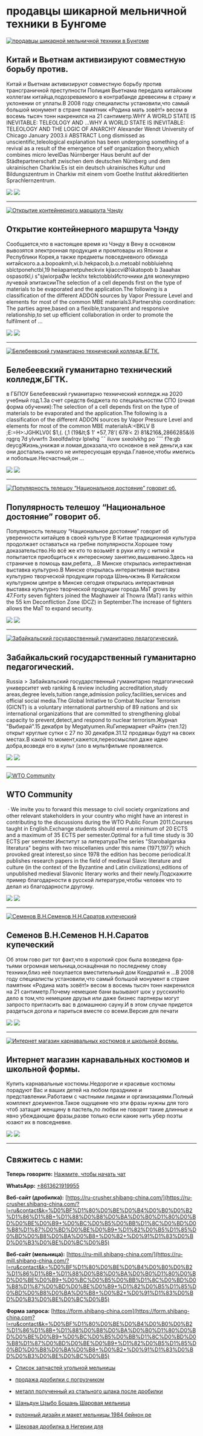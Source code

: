 # продавцы шикарной мельничной техники в Бунгоме

<a href="https://swt.shibang-china.com/?l=ru&img&k=%D0%BF%D1%80%D0%BE%D0%B4%D0%B0%D0%B2%D1%86%D1%8B+%D1%88%D0%B8%D0%BA%D0%B0%D1%80%D0%BD%D0%BE%D0%B9+%D0%BC%D0%B5%D0%BB%D1%8C%D0%BD%D0%B8%D1%87%D0%BD%D0%BE%D0%B9+%D1%82%D0%B5%D1%85%D0%BD%D0%B8%D0%BA%D0%B8+%D0%B2+%D0%91%D1%83%D0%BD%D0%B3%D0%BE%D0%BC%D0%B5" target="_blank">![продавцы шикарной мельничной техники в Бунгоме](http://static.shibang-china.com/all-800x300/638.jpg)</a>

## Китай и Вьетнам активизируют совместную борьбу против.
Китай и Вьетнам активизируют совместную борьбу против трансграничной преступности Полиция Вьетнама передала китайским коллегам китайца,подозреваемого в контрабанде древесины в страну и уклонении от уплаты.В 2008 году специалисты установили,что самый большой монумент в стране памятник &#171;Родина мать зовёт!&#187; весом в восемь тысяч тонн накренился на 21 сантиметр.WHY A WORLD STATE IS INEVITABLE: TELEOLOGY AND …WHY A WORLD STATE IS INEVITABLE: TELEOLOGY AND THE LOGIC OF ANARCHY Alexander Wendt University of Chicago January 2003.ii ABSTRACT Long dismissed as unscientific,teleological explanation has been undergoing something of a revival as a result of the emergence of self organization theory,which combines micro levelDas N&#252;rnberger Haus beruht auf der St&#228;dtepartnerschaft zwischen dem deutschen N&#252;rnberg und dem ukrainischen Charkiw.Es ist ein deutsch ukrainisches Kultur und Bildungszentrum in Charkiw mit einem vom Goethe Institut akkreditierten Sprachlernzentrum.


<a href="https://whatsapp.shibangsoft.com/WhatsApp.php" target="_blank" title="WhatsApp">![](http://static.shibang-china.com/icon/whatsapp.png)</a> <a href="https://swt.shibang-china.com/?l=ru&icon&k=%D0%BF%D1%80%D0%BE%D0%B4%D0%B0%D0%B2%D1%86%D1%8B+%D1%88%D0%B8%D0%BA%D0%B0%D1%80%D0%BD%D0%BE%D0%B9+%D0%BC%D0%B5%D0%BB%D1%8C%D0%BD%D0%B8%D1%87%D0%BD%D0%BE%D0%B9+%D1%82%D0%B5%D1%85%D0%BD%D0%B8%D0%BA%D0%B8+%D0%B2+%D0%91%D1%83%D0%BD%D0%B3%D0%BE%D0%BC%D0%B5" target="_blank">![](http://static.shibang-china.com/icon/chat-ru.png)</a>

---

<a href="https://swt.shibang-china.com/?l=ru&img&k=%D0%BF%D1%80%D0%BE%D0%B4%D0%B0%D0%B2%D1%86%D1%8B+%D1%88%D0%B8%D0%BA%D0%B0%D1%80%D0%BD%D0%BE%D0%B9+%D0%BC%D0%B5%D0%BB%D1%8C%D0%BD%D0%B8%D1%87%D0%BD%D0%BE%D0%B9+%D1%82%D0%B5%D1%85%D0%BD%D0%B8%D0%BA%D0%B8+%D0%B2+%D0%91%D1%83%D0%BD%D0%B3%D0%BE%D0%BC%D0%B5" target="_blank">![Открытие контейнерного маршрута Чэнду](http://static.shibang-china.com/all-800x300/233.jpg)</a>

## Открытие контейнерного маршрута Чэнду
Сообщается,что в настоящее время из Чэнду в Вену в основном вывозятся электронная продукция и промтовары из Японии и Республики Корея,а также предметы повседневного обихода китайского.a.a.bopoakmh,vi.b.hekpacob,b.o.metoabl nobbluiehnq sblctponehctbl,19 heiiapametpuheckvix kjiaccvi&#216;&#188;katopob b 3aaahax ospasotkl,i s&quot;sjwiorpa&#216;w leckhx tekctobblxИсточники для молекулярно лучевой эпитаксииThe selection of a cell depends first on the type of materials to be evaporated and the application.The following is a classification of the different ADDON sources by Vapor Pressure Level and elements for most of the common MBE materials3.Partnership coordination: The parties agree,based on a flexible,transparent and responsive relationship,to set up efficient collaboration in order to promote the fulfilment of …


<a href="https://whatsapp.shibangsoft.com/WhatsApp.php" target="_blank" title="WhatsApp">![](http://static.shibang-china.com/icon/whatsapp.png)</a> <a href="https://swt.shibang-china.com/?l=ru&icon&k=%D0%BF%D1%80%D0%BE%D0%B4%D0%B0%D0%B2%D1%86%D1%8B+%D1%88%D0%B8%D0%BA%D0%B0%D1%80%D0%BD%D0%BE%D0%B9+%D0%BC%D0%B5%D0%BB%D1%8C%D0%BD%D0%B8%D1%87%D0%BD%D0%BE%D0%B9+%D1%82%D0%B5%D1%85%D0%BD%D0%B8%D0%BA%D0%B8+%D0%B2+%D0%91%D1%83%D0%BD%D0%B3%D0%BE%D0%BC%D0%B5" target="_blank">![](http://static.shibang-china.com/icon/chat-ru.png)</a>

---

<a href="https://swt.shibang-china.com/?l=ru&img&k=%D0%BF%D1%80%D0%BE%D0%B4%D0%B0%D0%B2%D1%86%D1%8B+%D1%88%D0%B8%D0%BA%D0%B0%D1%80%D0%BD%D0%BE%D0%B9+%D0%BC%D0%B5%D0%BB%D1%8C%D0%BD%D0%B8%D1%87%D0%BD%D0%BE%D0%B9+%D1%82%D0%B5%D1%85%D0%BD%D0%B8%D0%BA%D0%B8+%D0%B2+%D0%91%D1%83%D0%BD%D0%B3%D0%BE%D0%BC%D0%B5" target="_blank">![Белебеевский гуманитарно технический колледж,БГТК.](http://static.shibang-china.com/all-800x300/1124.jpg)</a>

## Белебеевский гуманитарно технический колледж,БГТК.
в ГБПОУ Белебеевский гуманитарно технический колледж.на 2020 учебный год.1.За счет средств бюджета по специальностям СПО (очная форма обучения):The selection of a cell depends first on the type of materials to be evaporated and the application.The following is a classification of the different ADDON sources by Vapor Pressure Level and elements for most of the common MBE materialsA:&lt;BKLV B ;E:=H&gt;:JGHKLV0( $1,(. (,1 (19&lt;$ 1’ *5$7,78’($ 678’&lt; 2) 81&amp;216&amp;,2866285&amp;(6 rqgrq 7d ylvwrfn 3xeolfdwlrqv lplwhg ˝ˇ iluvw sxeolvkhg po ˝˘ˆ f?e:gb deycgЖизнь,унижая и ломая,доказала,что основное в ней деньги,а как они достались никого не интересующая ерунда.Главное,чтобы имелись и побольше.Несчастный,он …


<a href="https://whatsapp.shibangsoft.com/WhatsApp.php" target="_blank" title="WhatsApp">![](http://static.shibang-china.com/icon/whatsapp.png)</a> <a href="https://swt.shibang-china.com/?l=ru&icon&k=%D0%BF%D1%80%D0%BE%D0%B4%D0%B0%D0%B2%D1%86%D1%8B+%D1%88%D0%B8%D0%BA%D0%B0%D1%80%D0%BD%D0%BE%D0%B9+%D0%BC%D0%B5%D0%BB%D1%8C%D0%BD%D0%B8%D1%87%D0%BD%D0%BE%D0%B9+%D1%82%D0%B5%D1%85%D0%BD%D0%B8%D0%BA%D0%B8+%D0%B2+%D0%91%D1%83%D0%BD%D0%B3%D0%BE%D0%BC%D0%B5" target="_blank">![](http://static.shibang-china.com/icon/chat-ru.png)</a>

---

<a href="https://swt.shibang-china.com/?l=ru&img&k=%D0%BF%D1%80%D0%BE%D0%B4%D0%B0%D0%B2%D1%86%D1%8B+%D1%88%D0%B8%D0%BA%D0%B0%D1%80%D0%BD%D0%BE%D0%B9+%D0%BC%D0%B5%D0%BB%D1%8C%D0%BD%D0%B8%D1%87%D0%BD%D0%BE%D0%B9+%D1%82%D0%B5%D1%85%D0%BD%D0%B8%D0%BA%D0%B8+%D0%B2+%D0%91%D1%83%D0%BD%D0%B3%D0%BE%D0%BC%D0%B5" target="_blank">![Популярность телешоу “Национальное достояние” говорит об.](http://static.shibang-china.com/all-800x300/1523.jpg)</a>

## Популярность телешоу “Национальное достояние” говорит об.
Популярность телешоу “Национальное достояние” говорит об уверенности китайцев в своей культуре В Китае традиционная культура продолжает оставаться на гребне популярности.Хорошее тому доказательство.Но всё же кто то возьмёт в руки иглу с ниткой и попытается приобщиться к интересному занятию,вышиванию.Здесь на страничке в помощь вам,ребята,…В Минске открылась интерактивная выставка культурно.В Минске открылась интерактивная выставка культурно творческой продукции города Шэньчжэнь В Китайском культурном центре в Минске сегодня открылась интерактивная выставка культурно творческой продукции города.MaT grows by 47.Forty seven fighters joined the Maghaweir al Thowra (MaT) ranks within the 55 km Deconfliction Zone (DCZ) in September.The increase of fighters allows the MaT to expand security.


<a href="https://whatsapp.shibangsoft.com/WhatsApp.php" target="_blank" title="WhatsApp">![](http://static.shibang-china.com/icon/whatsapp.png)</a> <a href="https://swt.shibang-china.com/?l=ru&icon&k=%D0%BF%D1%80%D0%BE%D0%B4%D0%B0%D0%B2%D1%86%D1%8B+%D1%88%D0%B8%D0%BA%D0%B0%D1%80%D0%BD%D0%BE%D0%B9+%D0%BC%D0%B5%D0%BB%D1%8C%D0%BD%D0%B8%D1%87%D0%BD%D0%BE%D0%B9+%D1%82%D0%B5%D1%85%D0%BD%D0%B8%D0%BA%D0%B8+%D0%B2+%D0%91%D1%83%D0%BD%D0%B3%D0%BE%D0%BC%D0%B5" target="_blank">![](http://static.shibang-china.com/icon/chat-ru.png)</a>

---

<a href="https://swt.shibang-china.com/?l=ru&img&k=%D0%BF%D1%80%D0%BE%D0%B4%D0%B0%D0%B2%D1%86%D1%8B+%D1%88%D0%B8%D0%BA%D0%B0%D1%80%D0%BD%D0%BE%D0%B9+%D0%BC%D0%B5%D0%BB%D1%8C%D0%BD%D0%B8%D1%87%D0%BD%D0%BE%D0%B9+%D1%82%D0%B5%D1%85%D0%BD%D0%B8%D0%BA%D0%B8+%D0%B2+%D0%91%D1%83%D0%BD%D0%B3%D0%BE%D0%BC%D0%B5" target="_blank">![Забайкальский государственный гуманитарно педагогический.](http://static.shibang-china.com/all-800x300/794.jpg)</a>

## Забайкальский государственный гуманитарно педагогический.
Russia &gt; Забайкальский государственный гуманитарно педагогический университет web ranking &amp; review including accreditation,study areas,degree levels,tuition range,admission policy,facilities,services and official social media.The Global Initiative to Combat Nuclear Terrorism (GICNT) is a voluntary international partnership of 89 nations and six international organizations that are committed to strengthening global capacity to prevent,detect,and respond to nuclear terrorism.Журнал &quot;Выбирай&quot;.15 декабря by Megatyumen.RuГипермаркет &#171;Райт&#187; (тел.12) открыт круглые сутки с 27 по 30 декабря.31.12 продавцы будут на своих местах.В какой то момент,кажется,переосмыслил даже идею добра,возведя его в культ (зло в мультфильме проявляется.


<a href="https://whatsapp.shibangsoft.com/WhatsApp.php" target="_blank" title="WhatsApp">![](http://static.shibang-china.com/icon/whatsapp.png)</a> <a href="https://swt.shibang-china.com/?l=ru&icon&k=%D0%BF%D1%80%D0%BE%D0%B4%D0%B0%D0%B2%D1%86%D1%8B+%D1%88%D0%B8%D0%BA%D0%B0%D1%80%D0%BD%D0%BE%D0%B9+%D0%BC%D0%B5%D0%BB%D1%8C%D0%BD%D0%B8%D1%87%D0%BD%D0%BE%D0%B9+%D1%82%D0%B5%D1%85%D0%BD%D0%B8%D0%BA%D0%B8+%D0%B2+%D0%91%D1%83%D0%BD%D0%B3%D0%BE%D0%BC%D0%B5" target="_blank">![](http://static.shibang-china.com/icon/chat-ru.png)</a>

---

<a href="https://swt.shibang-china.com/?l=ru&img&k=%D0%BF%D1%80%D0%BE%D0%B4%D0%B0%D0%B2%D1%86%D1%8B+%D1%88%D0%B8%D0%BA%D0%B0%D1%80%D0%BD%D0%BE%D0%B9+%D0%BC%D0%B5%D0%BB%D1%8C%D0%BD%D0%B8%D1%87%D0%BD%D0%BE%D0%B9+%D1%82%D0%B5%D1%85%D0%BD%D0%B8%D0%BA%D0%B8+%D0%B2+%D0%91%D1%83%D0%BD%D0%B3%D0%BE%D0%BC%D0%B5" target="_blank">![WTO Community](http://static.shibang-china.com/all-800x300/1386.jpg)</a>

## WTO Community
&nbsp;&#0183;&#32;We invite you to forward this message to civil society organizations and other relevant stakeholders in your country who might have an interest in contributing to the discussions during the WTO Public Forum 2011.Courses taught in English.Exchange students should enrol a minimum of 20 ECTS and a maximum of 35 ECTS per semester.Optimal for a full time study is 30 ECTS per semester.Институт за литератураThe series &quot;Starobalgarska literatura&quot; begins with two miscellanies under this name (1971,1977) which provoked great interest,so since 1978 the edition has become periodical.It publishes research papers in the field of medieval Slavic literature and culture (in the context of the Byzantine and Latin civilizations),editions of unpublished medieval Slavonic literary works and their newly.Подскажите пример благодарности в русской литературе,чтобы человек что то делал из благодарности другому.


<a href="https://whatsapp.shibangsoft.com/WhatsApp.php" target="_blank" title="WhatsApp">![](http://static.shibang-china.com/icon/whatsapp.png)</a> <a href="https://swt.shibang-china.com/?l=ru&icon&k=%D0%BF%D1%80%D0%BE%D0%B4%D0%B0%D0%B2%D1%86%D1%8B+%D1%88%D0%B8%D0%BA%D0%B0%D1%80%D0%BD%D0%BE%D0%B9+%D0%BC%D0%B5%D0%BB%D1%8C%D0%BD%D0%B8%D1%87%D0%BD%D0%BE%D0%B9+%D1%82%D0%B5%D1%85%D0%BD%D0%B8%D0%BA%D0%B8+%D0%B2+%D0%91%D1%83%D0%BD%D0%B3%D0%BE%D0%BC%D0%B5" target="_blank">![](http://static.shibang-china.com/icon/chat-ru.png)</a>

---

<a href="https://swt.shibang-china.com/?l=ru&img&k=%D0%BF%D1%80%D0%BE%D0%B4%D0%B0%D0%B2%D1%86%D1%8B+%D1%88%D0%B8%D0%BA%D0%B0%D1%80%D0%BD%D0%BE%D0%B9+%D0%BC%D0%B5%D0%BB%D1%8C%D0%BD%D0%B8%D1%87%D0%BD%D0%BE%D0%B9+%D1%82%D0%B5%D1%85%D0%BD%D0%B8%D0%BA%D0%B8+%D0%B2+%D0%91%D1%83%D0%BD%D0%B3%D0%BE%D0%BC%D0%B5" target="_blank">![Семенов В.Н.Семенов Н.Н.Саратов купеческий](http://static.shibang-china.com/all-800x300/1441.jpg)</a>

## Семенов В.Н.Семенов Н.Н.Саратов купеческий
Об этом гово&#173; рит тот факт,что в короткий срок была возведена бра&#173; тьями огромная мельница,оснащённая по последнему слову техники,близ неё покупается вместительный дом Кондратий н …В 2008 году специалисты установили,что самый большой монумент в стране памятник &#171;Родина мать зовёт!&#187; весом в восемь тысяч тонн накренился на 21 сантиметр.Почему немецкие бани вызывают шок у русскихНо дело в том,что немецкие друзья или даже бизнес партнеры могут запросто пригласить вас в домашнюю сауну.И в этом случае придется раздеться догола и париться вместе со всеми.Версия для печати


<a href="https://whatsapp.shibangsoft.com/WhatsApp.php" target="_blank" title="WhatsApp">![](http://static.shibang-china.com/icon/whatsapp.png)</a> <a href="https://swt.shibang-china.com/?l=ru&icon&k=%D0%BF%D1%80%D0%BE%D0%B4%D0%B0%D0%B2%D1%86%D1%8B+%D1%88%D0%B8%D0%BA%D0%B0%D1%80%D0%BD%D0%BE%D0%B9+%D0%BC%D0%B5%D0%BB%D1%8C%D0%BD%D0%B8%D1%87%D0%BD%D0%BE%D0%B9+%D1%82%D0%B5%D1%85%D0%BD%D0%B8%D0%BA%D0%B8+%D0%B2+%D0%91%D1%83%D0%BD%D0%B3%D0%BE%D0%BC%D0%B5" target="_blank">![](http://static.shibang-china.com/icon/chat-ru.png)</a>

---

<a href="https://swt.shibang-china.com/?l=ru&img&k=%D0%BF%D1%80%D0%BE%D0%B4%D0%B0%D0%B2%D1%86%D1%8B+%D1%88%D0%B8%D0%BA%D0%B0%D1%80%D0%BD%D0%BE%D0%B9+%D0%BC%D0%B5%D0%BB%D1%8C%D0%BD%D0%B8%D1%87%D0%BD%D0%BE%D0%B9+%D1%82%D0%B5%D1%85%D0%BD%D0%B8%D0%BA%D0%B8+%D0%B2+%D0%91%D1%83%D0%BD%D0%B3%D0%BE%D0%BC%D0%B5" target="_blank">![Интернет магазин карнавальных костюмов и школьной формы.](http://static.shibang-china.com/all-800x300/1289.jpg)</a>

## Интернет магазин карнавальных костюмов и школьной формы.
Купить карнавальные костюмы.Недорогие и красивые костюмы порадуют Вас и ваших детей на любом празднике и представлении.Работаем с частными лицами и организациями.Полный комплект документов.Такое ощущение что эти фразы нужны для того чтоб затащит женщину в пастель,по любви не говорят такие длинные и явно убеждающие фразы,разве только если какие нить убер поэты юзают их в повседневке.

<a href="https://whatsapp.shibangsoft.com/WhatsApp.php" target="_blank" title="WhatsApp">![](http://static.shibang-china.com/icon/whatsapp.png)</a> <a href="https://swt.shibang-china.com/?l=ru&icon&k=%D0%BF%D1%80%D0%BE%D0%B4%D0%B0%D0%B2%D1%86%D1%8B+%D1%88%D0%B8%D0%BA%D0%B0%D1%80%D0%BD%D0%BE%D0%B9+%D0%BC%D0%B5%D0%BB%D1%8C%D0%BD%D0%B8%D1%87%D0%BD%D0%BE%D0%B9+%D1%82%D0%B5%D1%85%D0%BD%D0%B8%D0%BA%D0%B8+%D0%B2+%D0%91%D1%83%D0%BD%D0%B3%D0%BE%D0%BC%D0%B5" target="_blank">![](http://static.shibang-china.com/icon/chat-ru.png)</a>

---
## Свяжитесь с нами:

**Теперь говорите:** [Нажмите, чтобы начать чат](https://swt.shibang-china.com?l=ru&contact&k=%D0%BF%D1%80%D0%BE%D0%B4%D0%B0%D0%B2%D1%86%D1%8B+%D1%88%D0%B8%D0%BA%D0%B0%D1%80%D0%BD%D0%BE%D0%B9+%D0%BC%D0%B5%D0%BB%D1%8C%D0%BD%D0%B8%D1%87%D0%BD%D0%BE%D0%B9+%D1%82%D0%B5%D1%85%D0%BD%D0%B8%D0%BA%D0%B8+%D0%B2+%D0%91%D1%83%D0%BD%D0%B3%D0%BE%D0%BC%D0%B5)

**WhatsApp:**  [+8613621919955](https://whatsapp.shibangsoft.com/WhatsApp.php)

**Веб-сайт (дробилка):** [https://ru-crusher.shibang-china.com/](https://ru-crusher.shibang-china.com/?l=ru&contact&k=%D0%BF%D1%80%D0%BE%D0%B4%D0%B0%D0%B2%D1%86%D1%8B+%D1%88%D0%B8%D0%BA%D0%B0%D1%80%D0%BD%D0%BE%D0%B9+%D0%BC%D0%B5%D0%BB%D1%8C%D0%BD%D0%B8%D1%87%D0%BD%D0%BE%D0%B9+%D1%82%D0%B5%D1%85%D0%BD%D0%B8%D0%BA%D0%B8+%D0%B2+%D0%91%D1%83%D0%BD%D0%B3%D0%BE%D0%BC%D0%B5)

**Веб-сайт (мельница):** [https://ru-mill.shibang-china.com/](https://ru-mill.shibang-china.com/?l=ru&contact&k=%D0%BF%D1%80%D0%BE%D0%B4%D0%B0%D0%B2%D1%86%D1%8B+%D1%88%D0%B8%D0%BA%D0%B0%D1%80%D0%BD%D0%BE%D0%B9+%D0%BC%D0%B5%D0%BB%D1%8C%D0%BD%D0%B8%D1%87%D0%BD%D0%BE%D0%B9+%D1%82%D0%B5%D1%85%D0%BD%D0%B8%D0%BA%D0%B8+%D0%B2+%D0%91%D1%83%D0%BD%D0%B3%D0%BE%D0%BC%D0%B5)

**Форма запроса:** [https://form.shibang-china.com](https://form.shibang-china.com?l=ru&contact&k=%D0%BF%D1%80%D0%BE%D0%B4%D0%B0%D0%B2%D1%86%D1%8B+%D1%88%D0%B8%D0%BA%D0%B0%D1%80%D0%BD%D0%BE%D0%B9+%D0%BC%D0%B5%D0%BB%D1%8C%D0%BD%D0%B8%D1%87%D0%BD%D0%BE%D0%B9+%D1%82%D0%B5%D1%85%D0%BD%D0%B8%D0%BA%D0%B8+%D0%B2+%D0%91%D1%83%D0%BD%D0%B3%D0%BE%D0%BC%D0%B5)

* [Список запчастей угольной мельницы](../132/%D0%A1%D0%BF%D0%B8%D1%81%D0%BE%D0%BA%20%D0%B7%D0%B0%D0%BF%D1%87%D0%B0%D1%81%D1%82%D0%B5%D0%B9%20%D1%83%D0%B3%D0%BE%D0%BB%D1%8C%D0%BD%D0%BE%D0%B9%20%D0%BC%D0%B5%D0%BB%D1%8C%D0%BD%D0%B8%D1%86%D1%8B.md)

* [продажа дробилки с погрузчиком](../131/%D0%BF%D1%80%D0%BE%D0%B4%D0%B0%D0%B6%D0%B0%20%D0%B4%D1%80%D0%BE%D0%B1%D0%B8%D0%BB%D0%BA%D0%B8%20%D1%81%20%D0%BF%D0%BE%D0%B3%D1%80%D1%83%D0%B7%D1%87%D0%B8%D0%BA%D0%BE%D0%BC.md)

* [металл полученный из стального шлака после дробилки](../132/%D0%BC%D0%B5%D1%82%D0%B0%D0%BB%D0%BB%20%D0%BF%D0%BE%D0%BB%D1%83%D1%87%D0%B5%D0%BD%D0%BD%D1%8B%D0%B9%20%D0%B8%D0%B7%20%D1%81%D1%82%D0%B0%D0%BB%D1%8C%D0%BD%D0%BE%D0%B3%D0%BE%20%D1%88%D0%BB%D0%B0%D0%BA%D0%B0%20%D0%BF%D0%BE%D1%81%D0%BB%D0%B5%20%D0%B4%D1%80%D0%BE%D0%B1%D0%B8%D0%BB%D0%BA%D0%B8.md)

* [Шаньдун Цзыбо Бошань Шаровая мельница](../134/%D0%A8%D0%B0%D0%BD%D1%8C%D0%B4%D1%83%D0%BD%20%D0%A6%D0%B7%D1%8B%D0%B1%D0%BE%20%D0%91%D0%BE%D1%88%D0%B0%D0%BD%D1%8C%20%D0%A8%D0%B0%D1%80%D0%BE%D0%B2%D0%B0%D1%8F%20%D0%BC%D0%B5%D0%BB%D1%8C%D0%BD%D0%B8%D1%86%D0%B0.md)

* [рулонный дизайн и макет мельницы 1984 бейнон ре](../132/%D1%80%D1%83%D0%BB%D0%BE%D0%BD%D0%BD%D1%8B%D0%B9%20%D0%B4%D0%B8%D0%B7%D0%B0%D0%B9%D0%BD%20%D0%B8%20%D0%BC%D0%B0%D0%BA%D0%B5%D1%82%20%D0%BC%D0%B5%D0%BB%D1%8C%D0%BD%D0%B8%D1%86%D1%8B%201984%20%D0%B1%D0%B5%D0%B9%D0%BD%D0%BE%D0%BD%20%D1%80%D0%B5.md)

* [Щековая дробилка в Нигерии для](../132/%D0%A9%D0%B5%D0%BA%D0%BE%D0%B2%D0%B0%D1%8F%20%D0%B4%D1%80%D0%BE%D0%B1%D0%B8%D0%BB%D0%BA%D0%B0%20%D0%B2%20%D0%9D%D0%B8%D0%B3%D0%B5%D1%80%D0%B8%D0%B8%20%D0%B4%D0%BB%D1%8F.md)